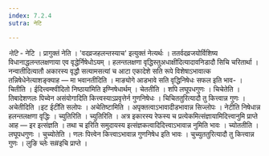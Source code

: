 ```yaml
---
index: 7.2.4
sutra: नेटि

---
```

_नेटि_ - नेटि । प्रागुक्तं नेति । 'वदव्रजहलन्तस्याच' इत्युक्तं नेत्यर्थः । ततर्वदव्रजयोर्विशिष्य विधानाद्धलन्तलक्षणाया एव वृद्धेर्निषेधोऽयम् । हलन्तलक्षणा वृद्धिस्तुअधाक्षीदित्यादावनिडादौ सिचि चरितार्था । नन्वातीदित्यातौ अकारस्य वृद्धौ सत्यामसत्यां च आटा एकादेशे सति रूपे विशेषाऽभावात्क तन्निषेधेनेत्याशङ्क्याह — मा भवानतीदिति । माङ्योगे आडभावे सति वृद्धिनिषेधः सफल इति भाव- । चितीति । ईदित्त्वम्श्वीदितो निष्ठाया॑मिति इण्निषेधार्थम् । चेततीति । शपि लघूपधगुणः । चिचेतेति । तिबादेशणलः पिच्वेन असंयोगादिति कित्त्वस्याऽप्रवृत्तेर्न गुणनिषेधः । चिचिततुरित्यादौ तु कित्त्वान्न गुणः । अचेतीदिति ।इट ईटी॑ति सलोपः । अचेतिष्टामिति । अपृक्तत्वाऽभावादीडभावान्न सिज्लोपः । नेटीति निषेधान्न हलन्तलक्षणा वृद्धिः । च्युतिरिति । च्युतिरिति । अत्र इकारस्य रेफस्य च प्रत्येकमित्संज्ञायामिदित्त्वानुमि प्राप्ते आह —  इर इत्संज्ञति । तथा च इरिति समुदायस्य इत्संज्ञकत्वादिदित्त्वाऽभावान्न नुमिति भावः । च्योततीति । लघूपधगुणः । चुच्योतेति । णलः पित्त्वेन कित्त्वाऽभावान्न गुणनिषेध इति भावः । चुच्युततुरित्यादौ तु कित्त्वान्न गुणः । लुङि च्लेः स#इचि प्राप्ते ।